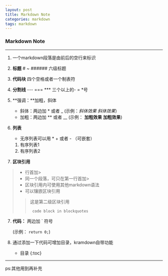 ```yaml
---
layout: post
title: Markdown Note
categories: markdown
tags: markdown
---
```


###  Markdown Note

---

1. 一个markdown段落是由前后的空行来标识

2. **标题** # ~ ###### 六级标题

3. **代码块** 四个空格或者一个制表符

4. **分割线** --- === *** 三个以上的- = *号 

5. **强调：**加粗，斜体
	- 斜体：两边加 * 或者 _ (示例：*斜体效果* _斜体效果_） 
	- 加粗：两边加 ** 或者 __ (示例： **加粗效果** __加粗效果__)
	
6. **列表**
	- 无序列表可以用 * + 或者 - （可嵌套）
	
	1. 有序列表1
	2. 有序列表2		 

6. **区块引用**
>- 行首加>
>- 同一个段落，可只在第一行首加>
>- 区块引用内可使用其他markdown语法
>- 可以镶嵌区块引用
>
>>这是第二级区块引用
>>
>>		code block in blockquotes

7. **代码：** 两边加 ` 符号
	
	(示例： `return 0;`)

8. 通过添加一下代码可增加目录，kramdown自带功能
	 * 目录
	 {:toc}

---


ps:其他用到再补充


